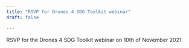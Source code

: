 ```yaml
---
title: "RSVP for Drones 4 SDG Toolkit webinar"
draft: false

---
```


RSVP for the Drones 4 SDG Toolkit webinar on 10th of November 2021.
